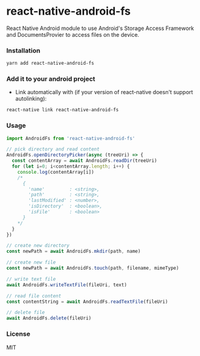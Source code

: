 # react-native-android-fs

React Native Android module to use Android's Storage Access Framework and DocumentsProvier to access files on the device.

### Installation

```bash
yarn add react-native-android-fs
```

### Add it to your android project

- Link automatically with (if your version of react-native doesn't support autolinking):

```bash
react-native link react-native-android-fs
```

### Usage

```js
import AndroidFs from 'react-native-android-fs'
```

```js
// pick directory and read content
AndroidFs.openDirectoryPicker(async (treeUri) => {
  const contentArray = await AndroidFs.readDir(treeUri)
  for (let i=0; i<contentArray.length; i++) {
    console.log(contentArray[i])
    /*
      {
        'name'         : <string>,
        'path'         : <string>,
        'lastModified' : <number>,
        'isDirectory'  : <boolean>,
        'isFile'       : <boolean>
      }
    */
  }
})
```

```js
// create new directory
const newPath = await AndroidFs.mkdir(path, name)
```

```js
// create new file
const newPath = await AndroidFs.touch(path, filename, mimeType)
```

```js
// write text file
await AndroidFs.writeTextFile(fileUri, text)
```

```js
// read file content
const contentString = await AndroidFs.readTextFile(fileUri)
```

```js
// delete file
await AndroidFs.delete(fileUri)
```

### License

MIT
